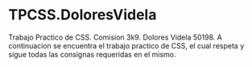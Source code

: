 # TPCSS.DoloresVidela
Trabajo Practico de CSS. Comision 3k9. Dolores Videla 50198. 
A continuacion se encuentra el trabajo practico de CSS, el cual respeta y sigue todas las consignas requeridas en el mismo.
